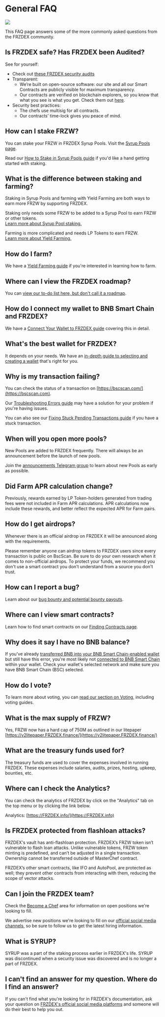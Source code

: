 # General FAQ

![](<../.gitbook/assets/general-faq-header (1).png>)

This FAQ page answers some of the more commonly asked questions from the FRZDEX community.

## Is FRZDEX safe? Has FRZDEX been Audited?

See for yourself:

* Check out [these FRZDEX security audits](../#is-FRZDEX-safe)
* Transparent:
  * We’re built on open-source software: our site and all our Smart Contracts are publicly visible for maximum transparency.
  * Our contracts are verified on blockchain explorers, so you know that what you see is what you get. Check them out [here](../code/smart-contracts/).
* Security best practices:
  * The chefs use multisig for all contracts.
  * Our contracts’ time-lock gives you peace of mind.

## How can I stake FRZW?

You can stake your FRZW in FRZDEX Syrup Pools. Visit the [Syrup Pools page](https://FRZDEX.finance/pools).

Read our [How to Stake in Syrup Pools guide](https://docs.FRZDEX.finance/products/syrup-pool/syrup-pool-guide) if you'd like a hand getting started with staking.

## What is the difference between staking and farming?

Staking in Syrup Pools and farming with Yield Farming are both ways to earn more FRZW by supporting FRZDEX.

Staking only needs some FRZW to be added to a Syrup Pool to earn FRZW or other tokens.\
[Learn more about Syrup Pool staking.](https://docs.FRZDEX.finance/products/syrup-pool)

Farming is more complicated and needs LP Tokens to earn FRZW.\
[Learn more about Yield Farming.](https://docs.FRZDEX.finance/products/yield-farming)

## How do I farm?

We have a [Yield Farming guide](https://docs.FRZDEX.finance/products/yield-farming/how-to-use-farms) if you're interested in learning how to farm.

## Where can I view the FRZDEX roadmap?

You can [view our to-do list here, but don't call it a roadmap](https://docs.FRZDEX.finance/roadmap).

## How do I connect my wallet to BNB Smart Chain and FRZDEX?

We have a [Connect Your Wallet to FRZDEX guide](https://docs.FRZDEX.finance/get-started/connection-guide) covering this in detail.

## What's the best wallet for FRZDEX?

It depends on your needs. We have an [in-depth guide to selecting and creating a wallet](https://docs.FRZDEX.finance/get-started/wallet-guide) that's right for you.

## Why is my transaction failing?

You can check the status of a transaction on [https://bscscan.com/](https://bscscan.com).

Our [Troubleshooting Errors guide](https://docs.FRZDEX.finance/help/troubleshooting) may have a solution for your problem if you're having issues.

You can also see our [Fixing Stuck Pending Transactions guide](https://docs.FRZDEX.finance/help/unsticking-a-transaction-stuck-as-pending-with-metamask) if you have a stuck transaction.

## When will you open more pools?

New Pools are added to FRZDEX frequently. There will always be an announcement before the launch of new pools.

Join the [announcements Telegram group](https://t.me/FRZDEXAnn) to learn about new Pools as early as possible.

## Did Farm APR calculation change?

Previously, rewards earned by LP Token-holders generated from trading fees were not included in Farm APR calculations. APR calculations now include these rewards, and better reflect the expected APR for Farm pairs.

## How do I get airdrops?

Whenever there is an official airdrop on FRZDEX it will be announced along with the requirements.

Please remember anyone can airdrop tokens to FRZDEX users since every transaction is public on BscScan. Be sure to do your own research when it comes to non-official airdrops. To protect your funds, we recommend you don't use a smart contract you don't understand from a source you don't trust.

## How can I report a bug?

Learn about our [bug bounty and potential bounty payouts](https://docs.FRZDEX.finance/code/bug-bounty).

## Where can I view smart contracts?

Learn how to find smart contracts on our [Finding Contracts page](https://docs.FRZDEX.finance/code/smart-contracts).

## Why does it say I have no BNB balance?

If you've already [transferred BNB into your BNB Smart Chain-enabled wallet](https://docs.FRZDEX.finance/get-started/bep20-guide) but still have this error, you're most likely not [connected to BNB Smart Chain](https://docs.FRZDEX.finance/get-started/connection-guide) within your wallet. Check your wallet's selected network and make sure you have BNB Smart Chain (BSC) selected.

## How do I vote?

To learn more about voting, you can [read our section on Voting](https://docs.FRZDEX.finance/products/voting), including voting guides.

## What is the max supply of FRZW?

Yes, FRZW now has a hard cap of 750M as outlined in our litepaper [https://v2litepaper.FRZDEX.finance/](https://v2litepaper.FRZDEX.finance/)

## What are the treasury funds used for?

The treasury funds are used to cover the expenses involved in running FRZDEX. These expenses include salaries, audits, prizes, hosting, upkeep, bounties, etc.

## Where can I check the Analytics?

You can check the analytics of FRZDEX by click on the "Analytics" tab on the top menu or by clicking the link below.

Analytics: [https://FRZDEX.info/](https://FRZDEX.info)

## Is FRZDEX protected from flashloan attacks?

FRZDEX's vault has anti-flashloan protection. FRZDEX’s FRZW token isn’t vulnerable to flash loan attacks. Unlike vulnerable tokens, FRZW token minting is predefined, and can’t be adjusted in a single transaction. Ownership cannot be transferred outside of MasterChef contract.

FRZDEX’s other smart contracts, like IFO and AutoPool, are protected as well; they prevent other contracts from interacting with them, reducing the scope of vector attacks.

## Can I join the FRZDEX team?

Check the [Become a Chef](https://docs.FRZDEX.finance/hiring/become-a-chef) area for information on open positions we're looking to fill.

We advertise new positions we're looking to fill on our [official social media channels](https://docs.FRZDEX.finance/contact-us/telegram), so be sure to follow us to get the latest hiring information.

## What is SYRUP?

SYRUP was a part of the staking process earlier in FRZDEX's life. SYRUP was discontinued when a security issue was discovered and is no longer a part of FRZDEX.

## I can't find an answer for my question. Where do I find an answer?

If you can't find what you're looking for in FRZDEX's documentation, ask your question on [FRZDEX's official social media platforms](https://docs.FRZDEX.finance/contact-us/telegram) and someone will do their best to help you out.
